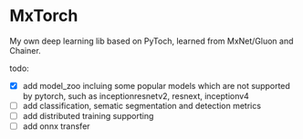# MxTorch
My own deep learning lib based on PyToch, learned from MxNet/Gluon and Chainer.

todo:
- [x] add model_zoo incluing some popular models which are not supported by pytorch, such as inceptionresnetv2, resnext, inceptionv4
- [ ] add classification, sematic segmentation and detection metrics 
- [ ] add distributed training supporting
- [ ] add onnx transfer